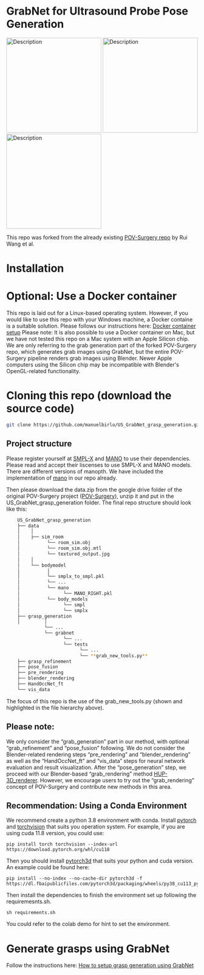 # GrabNet for Ultrasound Probe Pose Generation

<img src="assets/images/GrabNet_Voluson_grasps.gif" width="250" height="250" alt="Description"> <img src="assets/images/GrabNet_single_Voluson_grasp1.gif" width="250" height="250" alt="Description"> <img src="assets/images/GrabNet_single_Voluson_grasp2.gif" width="250" height="250" alt="Description">

This repo was forked from the already existing [POV-Surgery repo](https://github.com/BatFaceWayne/POV_Surgery) by Rui Wang et al. 

# Installation 

# Optional: Use a Docker container

This repo is laid out for a Linux-based operating system. However, if you would like to use this repo with your Windows machine, a Docker containe is a suitable solution. Please follows our instructions here: [Docker container setup](./Docker/README.md)
Please note: It is also possible to use a Docker container on Mac, but we have not tested this repo on a Mac system with an Apple Silicon chip. We are only referring to the grab generation part of the forked POV-Surgery repo, which generates grab images using GrabNet, but the entire POV-Surgery pipeline renders grab images using Blender.
Newer Apple computers using the Silicon chip may be incompatible with Blender's OpenGL-related functionality.

# Cloning this repo (download the source code)
```sh
git clone https://github.com/manuelbirlo/US_GrabNet_grasp_generation.git
```

## Project structure
Please register yourself at [SMPL-X](https://smpl-x.is.tue.mpg.de/login.php) and [MANO](https://mano.is.tue.mpg.de/login.php) to use their dependencies. Please read and accept their liscenses to use SMPL-X and MANO models. There are different versions of manopth. We have included the implementation of [mano](https://github.com/otaheri/MANO) in our repo already.

Then please download the data.zip from the google drive folder of the original POV-Surgery project ([POV-Surgery](https://drive.google.com/drive/folders/1nSDig2cEHscCPgG10-VcSW3Q1zKge4tP?usp=drive_link)), unzip it and put in the US_GrabNet_grasp_generation folder. 
The final repo structure should look like this:

```bash
    US_GrabNet_grasp_generation
    ├── data
    │    │
    │    ├── sim_room
    │          └── room_sim.obj
    │          └── room_sim.obj.mtl
    │          └── textured_output.jpg
    │    │
    │    └── bodymodel
    │          │
    │          └── smplx_to_smpl.pkl
    │          └── ...
    │          └── mano
    │                └── MANO_RIGHT.pkl
    │          └── body_models
    │                └── smpl
    │                └── smplx
    ├── grasp_generation
    │         │
              └── ...
              └── grabnet
                     └── ...
                     └── tests
                           └── ...
                           └── **grab_new_tools.py**
    ├── grasp_refinement
    ├── pose_fusion
    ├── pre_rendering
    ├── blender_rendering
    ├── HandOccNet_ft
    └── vis_data

```
The focus of this repo is the use of the grab_new_tools.py (shown and highlighted in the file hierarchy above).

## Please note: 
We only consider the “grab_generation” part in our method, with optional “grab_refinement” and “pose_fusion” following.
We do not consider the Blender-related rendering steps “pre_rendering” and “blender_rendering” as well as the “HandOccNet_ft” and “vis_data” steps for neural network evaluation and result visualization. After the “pose_generation” step, we proceed with our Blender-based “grab_rendering” method [HUP-3D_renderer](https://github.com/manuelbirlo/HUP-3D_renderer). However, we encourage users to try out the “grab_rendering” concept of POV-Surgery and contribute new methods in this area.

## Recommendation: Using a Conda Environment
We recommend create a python 3.8 environment with conda. Install [pytorch](https://pytorch.org) and [torchvision](https://www.google.com/url?sa=t&rct=j&q=&esrc=s&source=web&cd=&ved=2ahUKEwjR4K2m8NmBAxVNSfEDHeMhCNAQFnoECBgQAQ&url=https%3A%2F%2Fpytorch.org%2Fvision%2F&usg=AOvVaw1cAB7MRIgRgtMiD3UKEL-9&opi=89978449) that suits you operation system. For example, if you are using cuda 11.8 version, you could use:

```Shell
pip install torch torchvision --index-url https://download.pytorch.org/whl/cu118
```
Then you should install [pytorch3d](https://github.com/facebookresearch/pytorch3d/tree/main) that suits your python and cuda version. An example could be found here: 

```Shell
pip install --no-index --no-cache-dir pytorch3d -f https://dl.fbaipublicfiles.com/pytorch3d/packaging/wheels/py38_cu113_pyt1110/download.html
```
Then install the dependencies to finish the environment set up following the requiremesnts.sh. 
```Shell
sh requirements.sh
```
You could refer to the colab demo for hint to set the environment.

# Generate grasps using GrabNet

Follow the instructions here: [How to setup grasp generation using GrabNet](grasp_generation/README.md)



